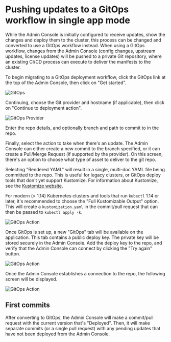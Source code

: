 # Pushing updates to a GitOps workflow in single app mode

While the Admin Console is initially configured to receive updates, show the changes and deploy them to the cluster, this process can be changed and converted to use a GitOps workflow instead.
When using a GitOps workflow, changes from the Admin Console (config changes, upstream updates, license updates) will be pushed to a private Git repository, where an existing CI/CD process can execute to deliver the manifests to the cluster.

To begin migrating to a GitOps deployment workflow, click the GitOps link at the top of the Admin Console, then click on "Get started".

![GitOps](/images/gitops.png)

Continuing, choose the Git provider and hostname (if applicable), then click on "Continue to deployment action".

![GitOps Provider](/images/gitops-provider.png)

Enter the repo details, and optionally branch and path to commit to in the repo.

Finally, select the action to take when there's an update.
The Admin Console can either create a new commit to the branch specified, or it can create a Pull/Merge Request (if supported by the provider).
On this screen, there's an option to choose what type of asset to deliver to the git repo.

Selecting "Rendered YAML" will result in a single, multi-doc YAML file being committed to the repo.
This is useful for legacy clusters, or GitOps deploy tools that don't yet support Kustomize. For information about Kustomize, see the [Kustomize website](https://kustomize.io).

For modern (> 1.14) Kubernetes clusters and tools that run `kubectl` 1.14 or later, it's recommended to choose the "Full Kustomizable Output" option.
This will create a `kustomization.yaml` in the commit/pull request that can then be passed to `kubectl apply -k`.

![GitOps Action](/images/gitops-action.png)

Once GitOps is set up, a new "GitOps" tab will be available on the application.
This tab contains a public deploy key. The private key will be stored securely in the Admin Console.
Add the deploy key to the repo, and verify that the Admin Console can connect by clicking the "Try again" button.

![GitOps Action](/images/gitops-no-connection-single-app.png)

Once the Admin Console establishes a connection to the repo, the following screen will be displayed.

![GitOps Action](/images/gitops-connected-single-app.png)

## First commits

After converting to GitOps, the Admin Console will make a commit/pull request with the current version that's "Deployed".
Then, it will make separate commits (or a single pull request) with any pending updates that have not been deployed from the Admin Console.
